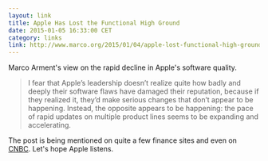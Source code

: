 ```yaml
---
layout: link
title: Apple Has Lost the Functional High Ground
date: 2015-01-05 16:33:00 CET
category: links
link: http://www.marco.org/2015/01/04/apple-lost-functional-high-ground
---
```


Marco Arment's view on the rapid decline in Apple's software quality.

> I fear that Apple’s leadership doesn’t realize quite how badly and deeply their software flaws have damaged their reputation, because if they realized it, they’d make serious changes that don’t appear to be happening. Instead, the opposite appears to be happening: the pace of rapid updates on multiple product lines seems to be expanding and accelerating.

The post is being mentioned on quite a few finance sites and even on [CNBC](https://twitter.com/techcha/status/552135995361988608). Let's hope Apple listens.
